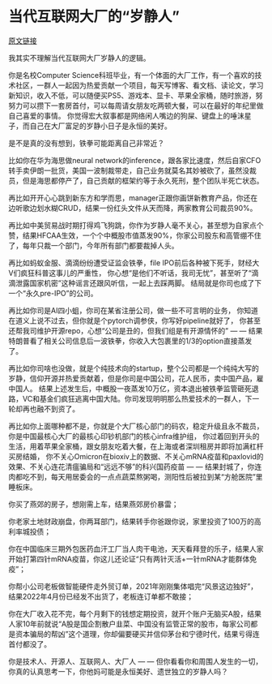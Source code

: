 # 当代互联网大厂的“岁静人”

[原文链接](https://lidang.medium.com/%E5%BD%93%E4%BB%A3%E4%BA%92%E8%81%94%E7%BD%91%E5%A4%A7%E5%8E%82%E7%9A%84-%E5%B2%81%E9%9D%99%E4%BA%BA-53e29e326562)

我其实不理解当代互联网大厂岁静人的逻辑。

你是名校Computer Science科班毕业，有一个体面的大厂工作，有一个喜欢的技术社区，一群人一起因为热爱贡献一个项目，每天写博客、看文档、读论文，学习新知识，收入不低，可以随便买PS5、游戏本、显卡、苹果全家桶，随时旅游，努努力可以攒下一套房首付，可以每周请女朋友吃两顿大餐，可以在最好的年纪里做自己喜爱的事情。
你觉得宏大叙事都是网络闲人嘴边的狗屎、键盘上的唾沫星子，而自己在大厂富足的岁静小日子是永恒的美好。

是不是真的没有想到，铁拳可能距离自己非常近？

比如你在华为海思做neural network的inference，跟各家比速度，然后自家CFO转手卖伊朗一批货，美国一波制裁带走，自己业务就莫名其妙被砍了，虽然没裁员，但是海思都停产了，自己贡献的框架约等于永久死刑，整个团队半死亡状态。

再比如开开心心跳到新东方和学而思，manager正跟你画饼新教育产品，你还在边听歌边划水糊CRUD，结果一份红头文件从天而降，两家教育公司裁员90%。

再比如中美贸易战时期打得鸡飞狗跳，你作为岁静人毫不关心，甚至想为自家点个赞，结果HFCAA生效，一个个中概股市值蒸发90%，你家公司股东和高管绷不住了，每年只裁一个部门，今年所有部门都要裁掉人头。

再比如蚂蚁金服、滴滴纷纷遭受证监会铁拳，file IPO前后各种被下死手，财经大V们疯狂科普这事儿的严重性，
你心想“是他们不听话，我司无忧”，甚至听了“滴滴泄露国家机密”这种谣言还跟风听信，一起上去踩两脚。
结局就是你司也成了下一个“永久pre-IPO”的公司。

再比如你司是AI四小蛆，你司在某省注册公司，做一些不可言明的业务，
你知道在道义上说不过去，但你就是个pytorch调参侠，你写好pipeline就好了，
你甚至还帮我司维护开源repo，心想“公司是丑的，但我们组是有开源情怀的” 
— — 结果特朗普看了相关公司信息后一波铁拳，你收入大包裹里的1/3的option直接蒸发了。

再比如你司啥也没做，就是个纯技术向的startup，整个公司都是一个纯纯大写的岁静，信仰开源并热爱贡献着，但是你司是中国公司，花人民币，卖中国产品，雇中国人。
结果上述发生后，中概股一夜蒸发10万亿，资本退出被铁拳监管砸死退路，VC和基金们疯狂逃离中国大陆。你司发现明明那么热爱技术的一群人，下一轮却再也融不到资了。

再比如你上面哪种都不是，你就是个大厂核心部门的码农，稳定升级且永不裁员，你是中国最核心大厂的最核心印钞机部门的核心infra维护组，
你过着回到开头的生活，用着苹果全家桶，跟女朋友吃着大餐，在上海或者深圳租房并即将加满杠杆买房结婚，
你不关心Omicron在bioxiv上的数据、不关心mRNA疫苗和paxlovid的效果、不关心连花清瘟骗局和“远远不够”的科兴国药疫苗 — — 
结果封城了，你连肉都吃不到，每天用居委会的一点点蔬菜熬粥喝，测阳性后被拉到某“方舱医院”里睡板床。

你买了燕郊的房子，想刚需上车，结果燕郊房价暴雷；

你老家土地财政崩盘，你两耳部门，结果转手你爸跟你说，家里投资了100万的高利率城投债；

你在中国临床三期外包医药血汗工厂当人肉干电池，天天看拜登的乐子，结果人家开始打第四针mRNA疫苗，你这儿还论证“只有两针灭活+一针mRNA才能群体免疫”；

你帮小公司老板做智能硬件走外贸订单，2021年刚刚集体唱完“风景这边独好”，结果2022年4月份已经发不出货了，老板连订单都不敢接；

你在大厂收入花不完，每个月剩下的钱想定期投资，就开个账户无脑买A股，结果人家10年前就说“A股是国企割散户韭菜、中国没有监管正常的股市，每家公司都是资本骗局的帮凶”这个道理，你却偏要硬买并信仰茅台和宁德时代，结果亏得连首付都没了。

你是技术人、开源人、互联网人、大厂人 — — 但你看看你和周围人发生的一切，你真的认真思考一下，你他妈可能是永恒美好、遗世独立的岁静人吗？
